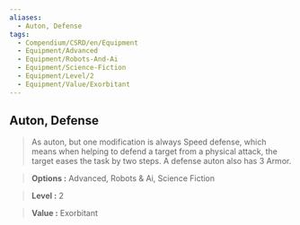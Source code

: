 ```yaml
---
aliases:
  - Auton, Defense
tags:
  - Compendium/CSRD/en/Equipment
  - Equipment/Advanced
  - Equipment/Robots-And-Ai
  - Equipment/Science-Fiction
  - Equipment/Level/2
  - Equipment/Value/Exorbitant
---
```

    
      
## Auton, Defense      
      
>As auton, but one modification is always Speed defense, which means when helping to defend a target from a physical attack, the target eases the task by two steps. A defense auton also has 3 Armor.      
> **Options :** Advanced, Robots & Ai, Science Fiction      
> **Level :** 2      
> **Value :** Exorbitant